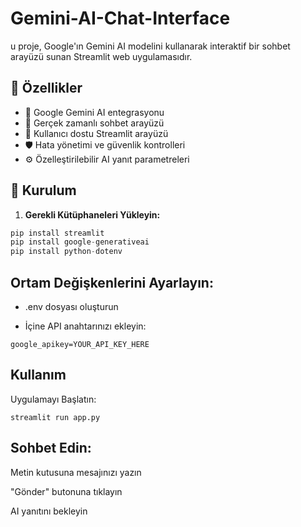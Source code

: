 # Gemini-AI-Chat-Interface
u proje, Google'ın Gemini AI modelini kullanarak interaktif bir sohbet arayüzü sunan Streamlit web uygulamasıdır.

## 🌟 Özellikler

- 🤖 Google Gemini AI entegrasyonu
- 💬 Gerçek zamanlı sohbet arayüzü
- 🎨 Kullanıcı dostu Streamlit arayüzü
- 🛡️ Hata yönetimi ve güvenlik kontrolleri
- ⚙️ Özelleştirilebilir AI yanıt parametreleri

## 🚀 Kurulum

1. **Gerekli Kütüphaneleri Yükleyin:**
```python
pip install streamlit
pip install google-generativeai
pip install python-dotenv
```
## Ortam Değişkenlerini Ayarlayın:

- .env dosyası oluşturun

- İçine API anahtarınızı ekleyin:
  
``` google_apikey=YOUR_API_KEY_HERE ```

## Kullanım

Uygulamayı Başlatın:

```streamlit run app.py```

## Sohbet Edin:

Metin kutusuna mesajınızı yazın

"Gönder" butonuna tıklayın

AI yanıtını bekleyin
